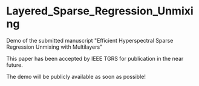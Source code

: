 # Layered_Sparse_Regression_Unmixing
Demo of the submitted manuscript "Efficient Hyperspectral Sparse Regression Unmixing with Multilayers" 

This paper has been accepted by IEEE TGRS for publication in the near future. 

The demo will be publicly available as soon as possible!
